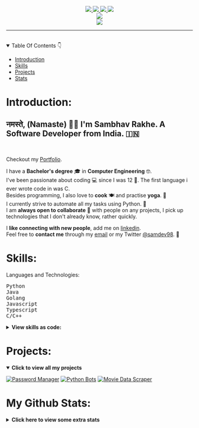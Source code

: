 <p align="center">
<a href="mailto:rakhesambhav@gmail.com" alt="Gmail">
    <img src="https://img.shields.io/badge/Email Me-D14836?style=for-the-badge&logo=gmail&logoColor=white"/>
</a>
<a href="https://www.linkedin.com/in/sambhavrakhe" alt="Linkedin">
    <img src="https://img.shields.io/badge/Sambhav Rakhe-0077B5?style=for-the-badge&logo=linkedin&logoColor=white"/>
</a>
<a href="https://www.twitter.com/samdev98" alt="Twitter">
    <img src="https://img.shields.io/badge/SamDev98-1DA1F2?style=for-the-badge&logo=twitter&logoColor=white"/>
</a>
<a href="https://discord.gg/7sSs4AC3ey" alt="Discord">
    <img src="https://img.shields.io/badge/CODEHUB-7289DA?style=for-the-badge&logo=discord&logoColor=white"/>
</a>
<br>
<a href="https://ko-fi.com/samdev98" alt="Ko-Fi">
    <img src="https://img.shields.io/badge/Support with Ko--fi-F16061?style=for-the-badge&logo=ko-fi&logoColor=white"/>
</a>
<br>
<a href="https://github.com/samdev98" alt="Waka Readme Status">
    <img src="https://github.com/samdev98/samdev98/actions/workflows/waka.yml/badge.svg"/>
</a>
</p>
<hr>
<br>
<details open>
  <summary>Table Of Contents 👇</summary>

* [Introduction](#introduction)
* [Skills](#skills)
* [Projects](#projects)
* [Stats](#my-github-stats)

</details>

# Introduction:

<h2> नमस्ते, (Namaste) 🙏🏻 I'm Sambhav Rakhe. A Software Developer from India. 🇮🇳 </h2> <br>
<p>

Checkout my [Portfolio](https://www.sambhavrakhe.com).

I have a **Bachelor's degree** 🎓 in **Computer Engineering** 🤓. <br>
I've been passionate about coding 💻 since I was 12 👦. The first language i ever wrote code in was C. <br>
Besides programming, I also love to **cook** 🍽 and practise **yoga**. 🧘 <br>
I currently strive to automate all my tasks using Python. 🐍 <br>
I am **always open to collaborate** 👻 with people on any projects, I pick up technologies that I don't already know,
rather quickly. <br>

</p>

I **like connecting with new people**, add me on [linkedin](https://www.linkedin.com/in/sambhavrakhe).
<br>
Feel free to **contact me** through my [email](mailto:rakhesambhav@gmail.com) or my
Twitter [@samdev98](https://twitter.com/samdev98). 🙂

# Skills:

Languages and Technologies:
<pre>
Python
Java
Golang
Javascript
Typescript
C/C++
</pre>

<details>
    <summary><strong>View skills as code:</strong></summary>

```python
from pprint import pprint

samdev98_info: dict = {
    'technologies': {
        'mobile_app': ['android'],
        'front_end': {
            'js': ['vue', 'react'],
            'css': ['materialize', 'vuetify', 'bootstrap']
        },
        'back_end': {
            'js': ['node', 'express'],
            'python': ['flask', 'django']
        },
        'dev_ops': ['docker', 'jenkins', 'nginx'],
        'databases': ['mongodb', 'mysql', 'sqlite', 'postgres'],
        'big_data': ['hadoop', 'spark', 'kafka'],
        'misc': ['firebase', 'selenium', 'prometheus', 'grafana']
    },
    'communities': {
        'tech_staff': "GirlScript",
        'student_volunteer': "RobinHoodArmy",
        'python_dev': "CodeSpeedy"
    },
    'current_focus': "Password manager based on Python"
}
pprint(samdev98_info)
```
</details>

# Projects:

<details open>
  <summary><strong>Click to view all my projects</strong></summary>

[![Password Manager](https://github-readme-stats.vercel.app/api/pin/?username=samdev98&repo=password-manager-py&show_icons=true&theme=radical)](https://github.com/samdev98/password-manager-py)
[![Python Bots](https://github-readme-stats.vercel.app/api/pin/?username=samdev98&repo=py-bots&show_icons=true&theme=radical)](https://github.com/SamDev98/py-bots)
[![Movie Data Scraper](https://github-readme-stats.vercel.app/api/pin/?username=samdev98&repo=movie-data-scraper&show_icons=true&theme=radical)](https://github.com/SamDev98/movie-data-scraper)
</details>

# My Github Stats:

<details>
  <summary><strong>Click here to view some extra stats</strong></summary>

<p align="center">
    <a href="" alt="Github Stats">
        <img src="https://github-readme-stats.vercel.app/api?username=samdev98&count_private=true&show_icons=true&theme=radical"/>
    </a>
</p>

<p align="center">
    <a href="" alt="Github Streaks">
        <img src="https://github-readme-streak-stats.herokuapp.com/?user=samdev98&theme=dark"/>
    </a>
</p>

<!--START_SECTION:waka-->
![Lines of code](https://img.shields.io/badge/From%20Hello%20World%20I%27ve%20Written-884539%20lines%20of%20code-blue)

**I'm a Night 🦉** 

```text
🌞 Morning    15 commits     ██░░░░░░░░░░░░░░░░░░░░░░░   10.87% 
🌆 Daytime    31 commits     █████░░░░░░░░░░░░░░░░░░░░   22.46% 
🌃 Evening    65 commits     ███████████░░░░░░░░░░░░░░   47.1% 
🌙 Night      27 commits     █████░░░░░░░░░░░░░░░░░░░░   19.57%

```
📅 **I'm Most Productive on Sunday** 

```text
Monday       12 commits     ██░░░░░░░░░░░░░░░░░░░░░░░   8.7% 
Tuesday      9 commits      █░░░░░░░░░░░░░░░░░░░░░░░░   6.52% 
Wednesday    18 commits     ███░░░░░░░░░░░░░░░░░░░░░░   13.04% 
Thursday     17 commits     ███░░░░░░░░░░░░░░░░░░░░░░   12.32% 
Friday       7 commits      █░░░░░░░░░░░░░░░░░░░░░░░░   5.07% 
Saturday     21 commits     ███░░░░░░░░░░░░░░░░░░░░░░   15.22% 
Sunday       54 commits     █████████░░░░░░░░░░░░░░░░   39.13%

```


📊 **This Week I Spent My Time On** 

```text
💬 Programming Languages: 
Python                   29 mins             ████████████░░░░░░░░░░░░░   51.1% 
Markdown                 12 mins             █████░░░░░░░░░░░░░░░░░░░░   21.8% 
HTML                     7 mins              ███░░░░░░░░░░░░░░░░░░░░░░   13.52% 
INI                      7 mins              ███░░░░░░░░░░░░░░░░░░░░░░   13.24% 
Text                     0 secs              ░░░░░░░░░░░░░░░░░░░░░░░░░   0.25%

🔥 Editors: 
PyCharmCore              56 mins             █████████████████████████   100.0%

```


<!--END_SECTION:waka-->
</details>